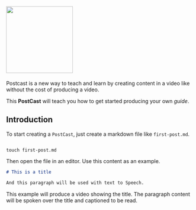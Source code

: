 # <img src="/images/postcast.svg" height="180px" style="vertical-align:middle">

Postcast is a new way to teach and learn by creating content in a video like without the cost of producing a video.

This **PostCast** will teach you how to get started producing your own _guide_.

## Introduction

To start creating a `PostCast`, just create a markdown file like `first-post.md`.

```shell

touch first-post.md

```

Then open the file in an editor. Use this content as an example.

```md
# This is a title

And this paragraph will be used with text to Speech.


```

This example will produce a video showing the title. The paragraph content will be spoken over the title and captioned to be read.